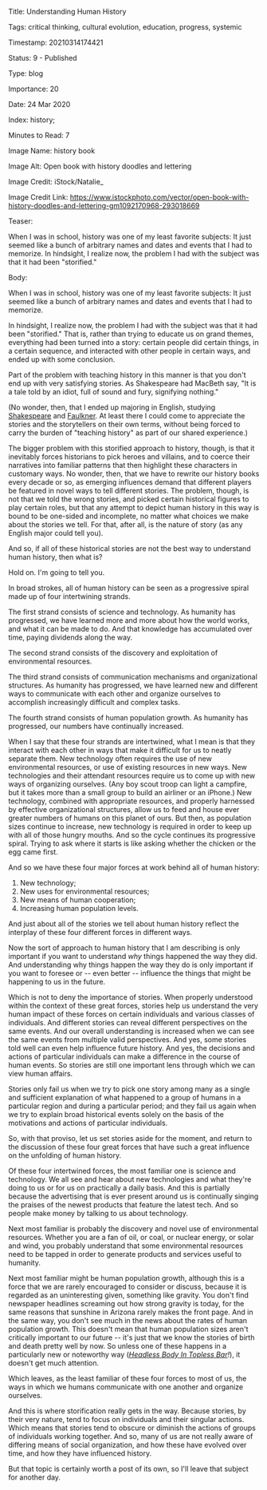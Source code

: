Title:  Understanding Human History

Tags:   critical thinking, cultural evolution, education, progress, systemic

Timestamp: 20210314174421

Status: 9 - Published

Type:   blog

Importance: 20

Date:   24 Mar 2020

Index:  history; 

Minutes to Read: 7

Image Name: history book

Image Alt: Open book with history doodles and lettering

Image Credit: iStock/Natalie_

Image Credit Link: https://www.istockphoto.com/vector/open-book-with-history-doodles-and-lettering-gm1092170968-293018669

Teaser: 

When I was in school, history was one of my least favorite subjects: It just seemed like a bunch of arbitrary names and dates and events that I had to memorize. In hindsight, I realize now, the problem I had with the subject was that it had been "storified."


Body: 

When I was in school, history was one of my least favorite subjects: It just seemed like a bunch of arbitrary names and dates and events that I had to memorize. 

In hindsight, I realize now, the problem I had with the subject was that it had been "storified." That is, rather than trying to educate us on grand themes, everything had been turned into a story: certain people did certain things, in a certain sequence, and interacted with other people in certain ways, and ended up with some conclusion. 

Part of the problem with teaching history in this manner is that you don't end up with very satisfying stories. As Shakespeare had MacBeth say, "It is a tale told by an idiot, full of sound and fury, signifying nothing."

(No wonder, then, that I ended up majoring in English, studying [Shakespeare][macbeth] and [Faulkner][]. At least there I could come to appreciate the stories and the storytellers on their own terms, without being forced to carry the burden of "teaching history" as part of our shared experience.) 

The bigger problem with this storified approach to history, though, is that it inevitably forces historians to pick heroes and villains, and to coerce their narratives into familiar patterns that then highlight these characters in customary ways. No wonder, then, that we have to rewrite our history books every decade or so, as emerging influences demand that different players be featured in novel ways to tell different stories. The problem, though, is not that we told the wrong stories, and picked certain historical figures to play certain roles, but that any attempt to depict human history in this way is bound to be one-sided and incomplete, no matter what choices we make about the stories we tell. For that, after all, is the nature of story (as any English major could tell you). 

And so, if all of these historical stories are not the best way to understand human history, then what is? 

Hold on. I'm going to tell you. 

In broad strokes, all of human history can be seen as a progressive spiral made up of four intertwining strands. 

The first strand consists of science and technology. As humanity has progressed, we have learned more and more about how the world works, and what it can be made to do. And that knowledge has accumulated over time, paying dividends along the way.  

The second strand consists of the discovery and exploitation of environmental resources.

The third strand consists of communication mechanisms and organizational structures. As humanity has progressed, we have learned new and different ways to communicate with each other and organize ourselves to accomplish increasingly difficult and complex tasks. 

The fourth strand consists of human population growth. As humanity has progressed, our numbers have continually increased. 

When I say that these four strands are intertwined, what I mean is that they interact with each other in ways that make it difficult for us to neatly separate them. New technology often requires the use of new environmental resources, or use of existing resources in new ways. New technologies and their attendant resources require us to come up with new ways of organizing ourselves. (Any boy scout troop can light a campfire, but it takes more than a small group to build an airliner or an iPhone.) New technology, combined with appropriate resources, and properly harnessed by effective organizational structures, allow us to feed and house ever greater numbers of humans on this planet of ours. But then, as population sizes continue to increase, new technology is required in order to keep up with all of those hungry mouths. And so the cycle continues its progressive spiral. Trying to ask where it starts is like asking whether the chicken or the egg came first. 

And so we have these four major forces at work behind all of human history:

1. New technology;
2. New uses for environmental resources;
2. New means of human cooperation; 
3. Increasing human population levels. 

And just about all of the stories we tell about human history reflect the interplay of these four different forces in different ways. 

Now the sort of approach to human history that I am describing is only important if you want to understand *why* things happened the way they did. And understanding why things happen the way they do is only important if you want to foresee or -- even better -- influence the things that might be happening to us in the future. 
 
Which is not to deny the importance of stories. When properly understood within the context of these great forces, stories help us understand the very human impact of these forces on certain individuals and various classes of individuals. And different stories can reveal different perspectives on the same events. And our overall understanding is increased when we can see the same events from multiple valid perspectives. And yes, some stories told well can even help influence future history. And yes, the decisions and actions of particular individuals can make a difference in the course of human events. So stories are still one important lens through which we can view human affairs. 

Stories only fail us when we try to pick one story among many as  a single and sufficient explanation of what happened to a group of humans in a particular region and during a particular period; and they fail us again when we try to explain broad historical events solely on the basis of the motivations and actions of particular individuals.  

So, with that proviso, let us set stories aside for the moment, and return to the discussion of these four great forces that have such a great influence on the unfolding of human history. 

Of these four intertwined forces, the most familiar one is science and technology. We all see and hear about new technologies and what they're doing to us or for us on practically a daily basis. And this is partially because the advertising that is ever present around us is continually singing the praises of the newest products that feature the latest tech. And so people make money by talking to us about technology. 

Next most familiar is probably the discovery and novel use of environmental resources. Whether you are a fan of oil, or coal, or nuclear energy, or solar and wind, you probably understand that some environmental resources need to be tapped in order to generate products and services useful to humanity. 

Next most familiar might be human population growth, although this is a force that we are rarely encouraged to consider or discuss, because it is regarded as an uninteresting given, something like gravity. You don't find newspaper headlines screaming out how strong gravity is today, for the same reasons that sunshine in Arizona rarely makes the front page. And in the same way, you don't see much in the news about the rates of human population growth. This doesn't mean that human population sizes aren't critically important to our future -- it's just that we know the stories of birth and death pretty well by now.  So unless one of these happens in a particularly new or noteworthy way (*[Headless Body In Topless Bar][headline]!*), it doesn't get much attention. 

Which leaves, as the least familiar of these four forces to most of us, the ways in which we humans communicate with one another and organize ourselves. 

And this is where storification really gets in the way. Because stories, by their very nature, tend to focus on individuals and their singular actions. Which means that stories tend to obscure or diminish the actions of groups of individuals working together. And so, many of us are not really aware of differing means of social organization, and how these have evolved over time, and how they have influenced history. 

But that topic is certainly worth a post of its own, so I'll leave that subject for another day. 

[faulkner]: https://en.wikipedia.org/wiki/The_Sound_and_the_Fury

[headline]: https://www.washingtonpost.com/national/tabloid-editor-behind-legendary-headline-headless-body-in-topless-bar-dies/2015/06/10/420ea3a4-0f80-11e5-a0dc-2b6f404ff5cf_story.html

[Macbeth]: https://www.poetryfoundation.org/poems/56964/speech-tomorrow-and-tomorrow-and-tomorrow
